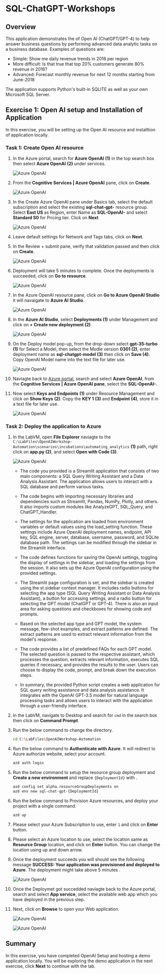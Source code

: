 # SQL-ChatGPT-Workshops

## Overview

This application demonstrates the of Open AI (ChatGPT/GPT-4) to help answer business questions by performing advanced data analytic tasks on a business database. Examples of questions are:

 * Simple: Show me daily revenue trends in 2016 per region
 * More difficult: Is that true that top 20% customers generate 80% revenue in 2016?
 * Advanced: Forecast monthly revenue for next 12 months starting from June-2018

The application supports Python's built-in SQLITE as well as your own Microsoft SQL Server.

## Exercise 1: Open AI setup and Installation of Application

In this exercise, you will be setting up the Open AI resource and installtion of application locally.

### Task 1: Create Open AI resource

1. In the Azure portal, search for **Azure OpenAI** **(1)** in the top search box then select **Azure OpenAI** **(2)** under services.

   ![](images/search-openai.png "Azure OpenAI")
   
1. From the **Cognitive Services | Azure OpenAI** pane, click on **Create**.

   ![](images/select-openai.png "Azure OpenAI")
   
1. In the Create Azure OpenAI pane under Basics tab, select the default subscription and select the existing **sql-chat-gpt-<inject key="Deployment ID" enableCopy="false"/>** resource group. Select **East US** as Region, enter Name as **SQL-OpenAI-<inject key="Deployment ID" enableCopy="false"/>** and select **Standard S0** for Pricing tier. Click on **Next**

   ![](images/create-openai-basics.png "Azure OpenAI")
   
1. Leave default settings for Network and Tags tabs, click on **Next**.

1. In the Review + submit pane, verify that validation passed and then click on **Create**.

   ![](images/create-openai-validate.png "Azure OpenAI")
   
1. Deployment will take 5 minutes to complete. Once the deployments is succeeded, click on **Go to resource**.

   ![](images/gotoresource.png "Azure OpenAI")
   
1. In the Azure OpenAI resource pane, click on **Go to Azure OpenAI Studio** it will navaigate to **Azure AI Studio**.

   ![](images/azureaIstudio.png "Azure OpenAI")
   
1. In the **Azure AI Studio**, select **Deployments (1)** under Management and click on **+ Create new deployment (2)**    
   
   ![](images/azureaIstudiodep.png "Azure OpenAI")
   
1.  On the Deploy model pop-up, from the drop-down select **gpt-35-turbo (1)** for Select a Model, then select the Modle version **0301 (2)**, enter deployment name as **sql-chatgpt-model (3)** then click on **Save (4)**. Copy OpenAI Model name into the text file for later use.
  
      ![](images/openai-create.png "Azure OpenAI")

1. Naviagte back to [Azure portal](http://portal.azure.com/), search and select **Azure OpenAI**, from the **Cognitive Services | Azure OpenAI pane**, select the **SQL-OpenAI-<inject key="Deployment ID" enableCopy="false"/>**.

1. Now select **Keys and Endpoints** **(1)** under Resource Management and click on **Show Keys** **(2)**. Copy the **KEY 1** **(3)** and **Endpoint** **(4)**, store it in a text file for later use.

   ![](images/openai-keys-ep.png "Azure OpenAI")
      
### Task 2: Deploy the application to Azure

1. In the LabVM, open **File Explorer** naviagte to the `C:\LabFiles\OpenAIWorkshop-Automation\scenarios\incubations\automating_analytics` **(1)** path, right click on **app.py (2)**, and select **Open with Code (3)**.

   ![](images/file-select.png "Azure OpenAI")

   - The code you provided is a Streamlit application that consists of two main components: a SQL Query Writing Assistant and a Data Analysis Assistant. The application allows users to interact with a SQL database and perform various tasks.

   - The code begins with importing necessary libraries and dependencies such as Streamlit, Pandas, NumPy, Plotly, and others. It also imports custom modules like AnalyzeGPT, SQL_Query, and ChatGPT_Handler.

   - The settings for the application are loaded from environment variables or default values using the load_setting function. These settings include Azure OpenAI deployment names, endpoint, API key, SQL engine, server, database, username, password, and SQLite database path. The settings can be modified through the sidebar in the Streamlit interface.

   - The code defines functions for saving the OpenAI settings, toggling the display of settings in the sidebar, and loading the settings from the session. It also sets up the Azure OpenAI configuration using the provided settings.

   - The Streamlit page configuration is set, and the sidebar is created using the st.sidebar context manager. It includes radio buttons for selecting the app type (SQL Query Writing Assistant or Data Analysis Assistant), a button for accessing settings, and a radio button for selecting the GPT model (ChatGPT or GPT-4). There is also an input area for asking questions and checkboxes for showing code and prompts.

   - Based on the selected app type and GPT model, the system message, few-shot examples, and extract patterns are defined. The extract patterns are used to extract relevant information from the model's response.

   - The code provides a list of predefined FAQs for each GPT model. The selected question is passed to the respective assistant, which processes the question, extracts relevant information, executes SQL queries if necessary, and provides the results to the user. Users can choose to display the code, prompt, and break down the execution steps.
   
   - In summary, the provided Python script creates a web application for SQL query writing assistance and data analysis assistance. It integrates with the OpenAI GPT-3.5 model for natural language processing tasks and allows users to interact with the application through a user-friendly interface.
      
3. In the LabVM, navigate to Desktop and search for `cmd` in the search box then click on **Command Prompt**.

4. Run the below command to change the directory.

   ```bash
   cd C:\LabFiles\OpenAIWorkshop-Automation
   ```

5. Run the below command to **Authenticate with Azure**. It will redirect to Azure authorize website, select your account.

   ```bash
   azd auth login
   ```

6. Run the below command to setup the resource group deployment and **Create a new environment** and replace `{DeploymentId}` with **<inject key="Deployment ID" enableCopy="false"/>**.

   ```bash
   azd config set alpha.resourceGroupDeployments on
   azd env new sql-chat-gpt-{DeploymentId}
   ```

7. Run the below command to Provision Azure resources, and deploy your project with a single command.

   ```bash
   azd up
   ```

8. Please select your Azure Subscription to use, enter `1` and click on **Enter** button.

9. Please select an Azure location to use, select the location same as **Resource Group** location, and click on **Enter** button. You can change the location using up and down arrow.

10. Once the deployment succeeds you will should see the following message **SUCCESS: Your application was provisioned and deployed to Azure**. The deployment might take above 5 minutes .

      ![](images/app-deployment-output.png "Azure OpenAI")

11. Once the Deploymet got succedded naviagte back to the Azure portal, search and select **App service**, select the available web app which you have deployed in the previous step.

12. Next, click on **Browse** to open your Web application.

      ![](images/webapp.png "Azure OpenAI")
      
      ![](images/webapp1.png "Azure OpenAI")

## Summary

In this exercise, you have completed OpenAI Setup and hosting a demo application locally. You will be exploring the demo application in the next exercise, click **Next** to continue with the lab.
   
